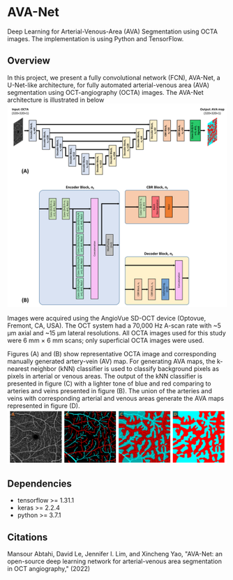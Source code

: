 # AVA-Net
Deep Learning for Arterial-Venous-Area (AVA) Segmentation using OCTA images. The implementation is using Python and TensorFlow.

Overview
------------
In this project, we present a fully convolutional network (FCN), AVA-Net, a U-Net-like architecture, for fully automated arterial-venous area (AVA) segmentation using OCT-angiography (OCTA) images. The AVA-Net architecture is illustrated in below
![The AVA-Net](https://github.com/mansour2002/AVA-Net/blob/main/Figures/Slide2.PNG?raw=true)



Images were acquired using the AngioVue SD-OCT device (Optovue, Fremont, CA, USA). The OCT system had a 70,000 Hz A-scan rate with ~5 μm axial and ~15 μm lateral resolutions. All OCTA images used for this study were 6 mm × 6 mm scans; only superficial OCTA images were used. 

Figures (A) and (B) show representative OCTA image and corresponding manually generated artery-vein (AV) map. For generating AVA maps, the k-nearest neighbor (kNN) classifier is used to classify background pixels as pixels in arterial or venous areas. The output of the kNN classifier is presented in figure (C) with a lighter tone of blue and red comparing to arteries and veins presented in figure (B). The union of the arteries and veins with corresponding arterial and venous areas generate the AVA maps represented in figure (D).
![The AVA-Net](https://github.com/mansour2002/AVA-Net/blob/main/Figures/Slide%201.png?raw=true)


Dependencies
------------
- tensorflow >= 1.31.1
- keras >= 2.2.4
- python >= 3.7.1

Citations
------------
Mansour Abtahi, David Le, Jennifer I. Lim, and Xincheng Yao, "AVA-Net: an open-source deep learning network for arterial-venous area segmentation in OCT angiography," (2022)

